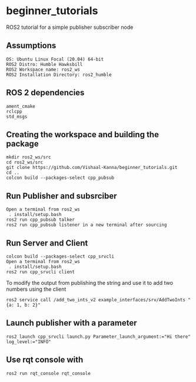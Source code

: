 # beginner_tutorials
ROS2 tutorial for a simple publisher subscriber node

## Assumptions
```
OS: Ubuntu Linux Focal (20.04) 64-bit
ROS2 Distro: Humble Hawksbill
ROS2 Workspace name: ros2_ws
ROS2 Installation Directory: ros2_humble
```

## ROS 2 dependencies
```
ament_cmake
rclcpp
std_msgs
```

## Creating the workspace and building the package
```
mkdir ros2_ws/src
cd ros2_ws/src
git clone https://github.com/Vishaal-Kanna/beginner_tutorials.git
cd ..
colcon build --packages-select cpp_pubsub
```

## Run Publisher and subsrciber
```
Open a terminal from ros2_ws
 . install/setup.bash
ros2 run cpp_pubsub talker
ros2 run cpp_pubsub listener in a new terminal after sourcing
```

## Run Server and Client
```
colcon build --packages-select cpp_srvcli
Open a terminal from ros2_ws
 . install/setup.bash
ros2 run cpp_srvcli client
```

To modify the output from publishing the string and use it to add two numbers using the client
```
ros2 service call /add_two_ints_v2 example_interfaces/srv/AddTwoInts "{a: 1, b: 2}"
```

## Launch publisher with a parameter
```
ros2 launch cpp_srvcli launch.py Parameter_launch_argument:="Hi there" log_level:="INFO"
```

## Use rqt console with
```
ros2 run rqt_console rqt_console
```






